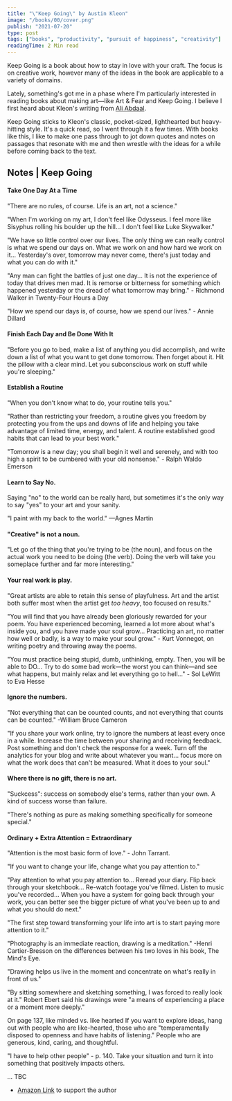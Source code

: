 ```yaml
---
title: "\"Keep Going\" by Austin Kleon"
image: "/books/00/cover.png"
publish: "2021-07-20"
type: post
tags: ["books", "productivity", "pursuit of happiness", "creativity"]
readingTime: 2 Min read
---
```


Keep Going is a book about how to stay in love with your craft. The focus is on
creative work, however many of the ideas in the book are applicable to a variety
of domains.

<!-- more -->

Lately, something's got me in a phase where I'm particularly interested in
reading books about making art—like Art & Fear and Keep Going. I believe I first
heard about Kleon's writing from [Ali Abdaal](https://aliabdaal.com/). 

Keep Going sticks to Kleon's classic, pocket-sized, lighthearted but
heavy-hitting style. It's a quick read, so I went through it a few times. With
books like this, I like to make one pass through to jot down quotes and notes on
passages that resonate with me and then wrestle with the ideas for a while before
coming back to the text.  

## Notes | Keep Going

#### Take One Day At a Time

"There are no rules, of course. Life is an art, not a science." 

"When I'm working on my art, I don't feel like Odysseus. I feel more like Sisyphus rolling his boulder up the hill... I don't feel like Luke Skywalker."

"We have so little control over our lives. The only thing we can really control is what we spend our days on. What we work on and how hard we work on it... Yesterday's over, tomorrow may never come, there's just today and what you can do with it."

"Any man can fight the battles of just one day... It is not the experience of today that drives men mad. It is remorse or bitterness for something which happened yesterday or the dread of what tomorrow may bring." - Richmond Walker in Twenty-Four Hours a Day

"How we spend our days is, of course, how we spend our lives." - Annie Dillard

#### Finish Each Day and Be Done With It

"Before you go to bed, make a list of anything you did accomplish, and write down a list of what you want to get done tomorrow. Then forget about it. Hit the pillow with a clear mind. Let you subconscious work on stuff while you're sleeping." 


#### Establish a Routine

"When you don't know what to do, your routine tells you." 

"Rather than restricting your freedom, a routine gives you freedom by protecting you from the ups and downs of life and helping you take advantage of limited time, energy, and talent. A routine established good habits that can lead to your best work."

"Tomorrow is a new day; you shall begin it well and serenely, and with too high a spirit to be cumbered with your old nonsense." - Ralph Waldo Emerson

#### Learn to Say No.

Saying "no" to the world can be really hard, but sometimes it's the only way to say "yes" to your art and your sanity.

"I paint with my back to the world." —Agnes Martin 

#### "Creative" is not a noun.

"Let go of the thing that you're trying to be (the noun), and focus on the actual work you need to be doing (the verb). Doing the verb will take you someplace further and far more interesting." 

#### Your real work is play.

"Great artists are able to retain this sense of playfulness. Art and the artist both suffer most when the artist get *too heavy*, too focused on results."

"You will find that you have already been gloriously rewarded for your poem. You have experienced becoming, learned a lot more about what's inside you, and you have made your soul grow... Practicing an art, no matter how well or badly, is a way to make your soul grow." - Kurt Vonnegot, on writing poetry and throwing away the poems.
 
"You must practice being stupid, dumb, unthinking, empty. Then, you will be able to DO... Try to do some bad work—the worst you can think—and see what happens, but mainly relax and let everything go to hell..." - Sol LeWitt to Eva Hesse

#### Ignore the numbers.

"Not everything that can be counted counts, and not everything that counts can be counted." -William Bruce Cameron

"If you share your work online, try to ignore the numbers at least every once in a while. Increase the time between your sharing and receiving feedback. Post something and don't check the response for a week. Turn off the analytics for your blog and write about whatever you want... focus more on what the work does that can't be measured. What it does to your soul."

#### Where there is no gift, there is no art.

"Suckcess": success on somebody else's terms, rather than your own. A kind of success worse than failure.

"There's nothing as pure as making something specifically for someone special."

#### Ordinary + Extra Attention = Extraordinary

"Attention is the most basic form of love." - John Tarrant. 

"If you want to change your life, change what you pay attention to."

"Pay attention to what you pay attention to... Reread your diary. Flip back through your sketchbook... Re-watch footage you've filmed. Listen to music you've recorded... When you have a system for going back through your work, you can better see the bigger picture of what you've been up to and what you should do next."

"The first step toward transforming your life into art is to start paying more attention to it."

"Photography is an immediate reaction, drawing is a meditation." -Henri Cartier-Bresson on the differences between his two loves in his book, The Mind's Eye.

"Drawing helps us live in the moment and concentrate on what's really in front of us."

"By sitting somewhere and sketching something, I was forced to really look at it." Robert Ebert said his drawings were "a means of experiencing a place or a moment more deeply." 

On page 137, like minded vs. like hearted
If you want to explore ideas, hang out with people who are like-hearted, those who are "temperamentally disposed to openness and have habits of listening." People who are generous, kind, caring, and thoughtful.


"I have to help other people" - p. 140. Take your situation and turn it into something that positively impacts others.


... TBC

- [Amazon Link](https://www.amazon.com/Keep-Going-Ways-Creative-Times/dp/1523506644) to support the author
